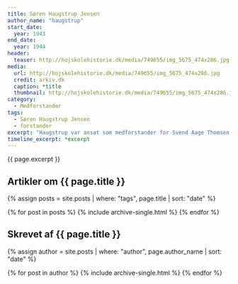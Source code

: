 ```yaml
---
title: Søren Haugstrup Jensen
author_name: "haugstrup"
start_date: 
  year: 1943
end_date:
  year: 1944
header:
  teaser: http://hojskolehistorie.dk/media/749655/img_5675_474x286.jpg
media: 
  url: http://hojskolehistorie.dk/media/749655/img_5675_474x286.jpg
  credit: arkiv.dk
  caption: *title
  thumbnail: http://hojskolehistorie.dk/media/749655/img_5675_474x286.jpg
category:
  - Medforstander
tags:
  - Søren Haugstrup Jensen
  - forstander
excerpt: "Haugstrup var ansat som medforstander for Svend Aage Thomsen. Han var egentlig forstander på Ry Højskole, som var beslaglagt af tyskerne. Haugstrup var ikke idrætsmand, men højskolemand og cand. mag. i dansk og tysk. Han og hans kone, Karen, boede i Skovhytten. (se Jubilæumsskrift fra 1992, side 17)"
timeline_excerpt: *excerpt
---
```


{{ page.excerpt }}

## Artikler om {{ page.title }}

{% assign posts = site.posts | where: "tags", page.title | sort: "date" %}

{% for post in posts %}
  {% include archive-single.html %}
{% endfor %}

## Skrevet af {{ page.title }}

{% assign author = site.posts | where: "author", page.author_name | sort: "date" %}

{% for post in author %}
  {% include archive-single.html %}
{% endfor %}
